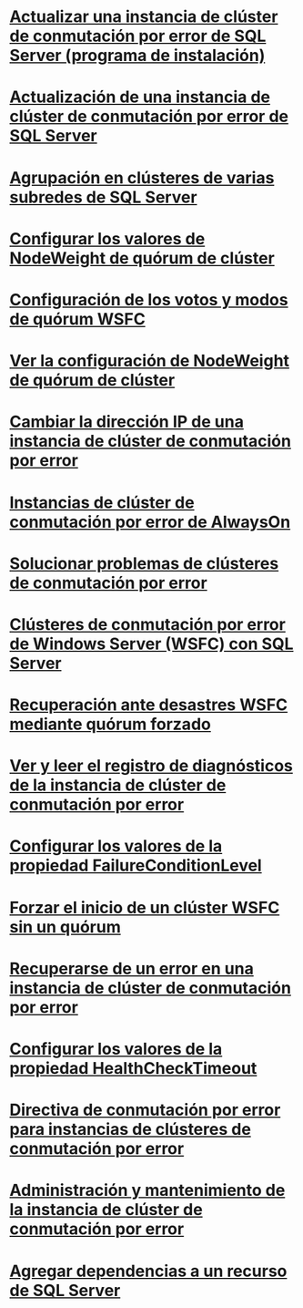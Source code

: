 # [Actualizar una instancia de clúster de conmutación por error de SQL Server (programa de instalación)](upgrade-a-sql-server-failover-cluster-instance-setup.md)
# [Actualización de una instancia de clúster de conmutación por error de SQL Server](upgrade-a-sql-server-failover-cluster-instance.md)
# [Agrupación en clústeres de varias subredes de SQL Server](sql-server-multi-subnet-clustering-sql-server.md)
# [Configurar los valores de NodeWeight de quórum de clúster](configure-cluster-quorum-nodeweight-settings.md)
# [Configuración de los votos y modos de quórum WSFC ](wsfc-quorum-modes-and-voting-configuration-sql-server.md)
# [Ver la configuración de NodeWeight de quórum de clúster](view-cluster-quorum-nodeweight-settings.md)
# [Cambiar la dirección IP de una instancia de clúster de conmutación por error](change-the-ip-address-of-a-failover-cluster-instance.md)
# [Instancias de clúster de conmutación por error de AlwaysOn](always-on-failover-cluster-instances-sql-server.md)
# [Solucionar problemas de clústeres de conmutación por error](failover-cluster-troubleshooting.md)
# [Clústeres de conmutación por error de Windows Server (WSFC) con SQL Server](windows-server-failover-clustering-wsfc-with-sql-server.md)
# [Recuperación ante desastres WSFC mediante quórum forzado](wsfc-disaster-recovery-through-forced-quorum-sql-server.md)
# [Ver y leer el registro de diagnósticos de la instancia de clúster de conmutación por error](view-and-read-failover-cluster-instance-diagnostics-log.md)
# [Configurar los valores de la propiedad FailureConditionLevel](configure-failureconditionlevel-property-settings.md)
# [Forzar el inicio de un clúster WSFC sin un quórum](force-a-wsfc-cluster-to-start-without-a-quorum.md)
# [Recuperarse de un error en una instancia de clúster de conmutación por error](recover-from-failover-cluster-instance-failure.md)
# [Configurar los valores de la propiedad HealthCheckTimeout](configure-healthchecktimeout-property-settings.md)
# [Directiva de conmutación por error para instancias de clústeres de conmutación por error](failover-policy-for-failover-cluster-instances.md)
# [Administración y mantenimiento de la instancia de clúster de conmutación por error](failover-cluster-instance-administration-and-maintenance.md)
# [Agregar dependencias a un recurso de SQL Server](add-dependencies-to-a-sql-server-resource.md)
